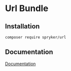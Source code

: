 # Url Bundle

## Installation

```
composer require spryker/url
```

## Documentation

[Documentation](http://spryker.github.io)
